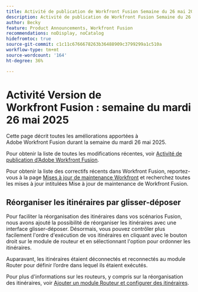 ```yaml
---
title: Activité de publication de Workfront Fusion Semaine du 26 mai 2025
description: Activité de publication de Workfront Fusion Semaine du 26 mai 2025
author: Becky
feature: Product Announcements, Workfront Fusion
recommendations: noDisplay, noCatalog
hidefromtoc: true
source-git-commit: c1c11c6766678263b36488909c3799299a1c510a
workflow-type: tm+mt
source-wordcount: '164'
ht-degree: 36%

---
```


# Activité Version de Workfront Fusion : semaine du mardi 26 mai 2025

Cette page décrit toutes les améliorations apportées à Adobe Workfront Fusion durant la semaine du mardi 26 mai 2025.

Pour obtenir la liste de toutes les modifications récentes, voir [Activité de publication d’Adobe Workfront Fusion](/help/workfront-fusion/fusion-product-releases/fusion-release-activity.md).

Pour obtenir la liste des correctifs récents dans Workfront Fusion, reportez-vous à la page [Mises à jour de maintenance Workfront](https://experienceleague.adobe.com/fr/docs/workfront-known-issues/releases/current-updates) et recherchez toutes les mises à jour intitulées Mise à jour de maintenance de Workfront Fusion.

## Réorganiser les itinéraires par glisser-déposer

Pour faciliter la réorganisation des itinéraires dans vos scénarios Fusion, nous avons ajouté la possibilité de réorganiser les itinéraires avec une interface glisser-déposer. Désormais, vous pouvez contrôler plus facilement l&#39;ordre d&#39;exécution de vos itinéraires en cliquant avec le bouton droit sur le module de routeur et en sélectionnant l&#39;option pour ordonner les itinéraires.

Auparavant, les itinéraires étaient déconnectés et reconnectés au module Router pour définir l’ordre dans lequel ils étaient exécutés.

Pour plus d&#39;informations sur les routeurs, y compris sur la réorganisation des itinéraires, voir [Ajouter un module Routeur et configurer des itinéraires](/help/workfront-fusion/create-scenarios/add-modules/router-module.md).
